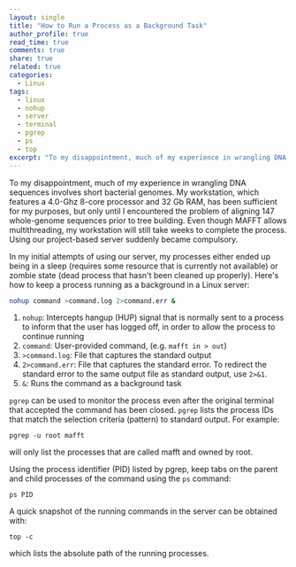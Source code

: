 ```yaml
---
layout: single
title: "How to Run a Process as a Background Task"
author_profile: true
read_time: true
comments: true
share: true
related: true
categories:
  - Linux
tags:
  - linux
  - nohup
  - server
  - terminal
  - pgrep
  - ps
  - top
excerpt: "To my disappointment, much of my experience in wrangling DNA sequences involves short bacterial genomes. My workstation, which features a 4.0-Ghz 8-core processor and 32 Gb RAM, has been sufficient for my purposes thus far, but only until I encountered the problem of aligning 147 whole-genome sequences prior to tree building. Even though MAFFT allows multithreading, my workstation would still take weeks to complete the process. Using our project-based server suddenly became necessary."
---
```


To my disappointment, much of my experience in wrangling DNA sequences involves short bacterial genomes. My workstation, which features a 4.0-Ghz 8-core processor and 32 Gb RAM, has been sufficient for my purposes, but only until I encountered the problem of aligning 147 whole-genome sequences prior to tree building. Even though MAFFT allows multithreading, my workstation will still take weeks to complete the process. Using our project-based server suddenly became compulsory.

<!-- readmore -->

In my initial attempts of using our server, my processes either ended up being in a sleep (requires some resource that is currently not available) or zombie state (dead process that hasn't been cleaned up properly). Here's how to keep a process running as a background in a Linux server:

```sh
nohup command >command.log 2>command.err &
```

1. ```nohup```: Intercepts hangup (HUP) signal that is normally sent to a process to inform that the user has logged off, in order to allow the process to continue running
2. ```command```: User-provided command, (e.g. ```mafft in > out```)
3. ```>command.log```: File that captures the standard output
4. ```2>command.err```: File that captures the standard error. To redirect the standard error to the same output file as standard output, use ```2>&1```.
5. ```&```: Runs the command as a background task

```pgrep``` can be used to monitor the process even after the original terminal that accepted the command has been closed. ```pgrep``` lists the process IDs that match the selection criteria (pattern) to standard output. For example:

```
pgrep -u root mafft
```

will only list the processes that are called mafft and owned by root.

Using the process identifier (PID) listed by pgrep, keep tabs on the parent and child processes of the command using the ```ps``` command:

```
ps PID
```

A quick snapshot of the running commands in the server can be obtained with:

```
top -c
```

which lists the absolute path of the running processes.
